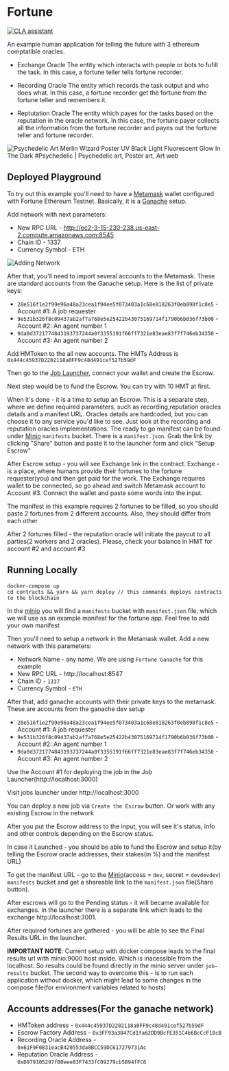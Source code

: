 # Fortune

<a href="https://cla-assistant.io/humanprotocol/fortune"><img src="https://cla-assistant.io/readme/badge/humanprotocol/fortune" alt="CLA assistant" /></a>

An example human application for telling the future with 3 ethereum comptatible oracles. 

- Exchange Oracle
The entity which interacts with people or bots to fufill the task. In this case, a fortune teller tells fortune recorder.

- Recording Oracle
The entity which records the task output and who does what. In this case, a fortune recorder get the fortune from the fortune teller and remembers it.

- Reptutation Oracle
The entity which payes for the tasks based on the reputation in the oracle network. In this case, the fortune payer collects all the information from the fortune recorder and payes out the fortune teller and fortune recorder.

<img src="https://i.pinimg.com/originals/72/63/c2/7263c28bf10fddd54982e88796a441d1.jpg" alt="Psychedelic Art Merlin Wizard Poster UV Black Light Fluorescent Glow In The  Dark #Psychedelic | Psychedelic art, Poster art, Art web"/>


## Deployed Playground

To try out this example you'll need to have a [Metamask](https://metamask.io/) wallet configured with Fortune Ethereum Testnet. Basically, it is a [Ganache](https://trufflesuite.com/ganache/) setup.

Add network with next parameters:
* New RPC URL - http://ec2-3-15-230-238.us-east-2.compute.amazonaws.com:8545
* Chain ID - 1337
* Currency Symbol - ETH

![Adding Network](https://miro.medium.com/max/708/1*J1QV3L1z7U6qRYrVBRbJQQ.gif)


After that, you'll need to import several accounts to the Metamask. These are standard accounts from the Ganache setup. Here is the list of private keys:

* `28e516f1e2f99e96a48a23cea1f94ee5f073403a1c68e818263f0eb898f1c8e5` - Account #1: A job requester
* `9e531b326f8c09437ab2af7a768e5e25422b43075169714f1790b6b036f73b00` - Account #2: An agent number 1
* `9da0d3721774843193737244a0f3355191f66ff7321e83eae83f7f746eb34350` - Account #3: An agent number 2


Add HMToken to the all new accounts. The HMTs Address is `0x444c45937D2202118a0FF9c48d491cef527b59dF`

Then go to the [Job Launcher](http://ec2-3-15-230-238.us-east-2.compute.amazonaws.com:3000/), connect your wallet and create the Escrow.

Next step would be to fund the Escrow. You can try with 10 HMT at first. 

When it's done - it is a time to setup an Escrow. This is a separate step, where we define required parameters, such as recording,reputation oracles details and a manifest URL. Oracles details are hardcoded, but you can choose it to any service you'd like to see. Just look at the recording and reputation oracles implementations. The ready to go manifest can be found under [Minio](http://ec2-3-15-230-238.us-east-2.compute.amazonaws.com:9001) `manifests` bucket. There is a `manifest.json`. Grab the link by clicking "Share" button and paste it to the launcher form and click "Setup Escrow"

After Escrow setup - you will see Exchange link in the contract. Exchange - is a place, where humans provide their fortunes to the fortune requester(you) and then get paid for the work. The Exchange requires wallet to be connected, so go ahead and switch Metamask account to Account #3. Connect the wallet and paste some words into the input.

The manifest in this example requires 2 fortunes to be filled, so you should paste 2 fortunes from 2 different accounts. Also, they should differ from each other

After 2 fortunes filled - the reputation oracle will initiate the payout to all parties(2 workers and 2 oracles). Please, check your balance in HMT for account #2 and account #3


## Running Locally


```
docker-compose up
cd contracts && yarn && yarn deploy // this commands deploys contracts to the blockchain
```

In the [minio](http://localhost:9001) you will find a `manifests` bucket with `manifest.json` file, which we will use as an example manifest for the fortune app. Feel free to add your own manifest

Then you'll need to setup a network in the Metamask wallet. Add a new network with this parameters:
* Network Name - any name. We are using `Fortune Ganache` for this example
* New RPC URL - http://localhost:8547
* Chain ID - `1337`
* Currency Symbol - `ETH`

After that, add ganache accounts with their private keys to the metamask. These are accounts from the ganache dev setup
* `28e516f1e2f99e96a48a23cea1f94ee5f073403a1c68e818263f0eb898f1c8e5` - Account #1: A job requester
* `9e531b326f8c09437ab2af7a768e5e25422b43075169714f1790b6b036f73b00` - Account #2: An agent number 1
* `9da0d3721774843193737244a0f3355191f66ff7321e83eae83f7f746eb34350` - Account #3: An agent number 2

Use the Account #1 for deploying the job in the Job Launcher(http://localhost:3000)

Visit jobs launcher under http://localhost:3000

You can deploy a new job via `Create the Escrow` button. Or work with any existing Escrow in the network

After you put the Escrow address to the input, you will see it's status, info and other controls depending on the Escrow status.

In case it Launched - you should be able to fund the Escrow and setup it(by telling the Escrow oracle addresses, their stakes(in %) and the manifest URL)

To get the manifest URL - go to the [Minio](http://localhost:9001)(access = `dev`, secret = `devdevdev`) `manifests` bucket and get a shareable link to the `manifest.json` file(Share button).

After escrows will go to the Pending status - it will became available for exchanges. In the launcher there is a separate link which leads to the exchange http://localhost:3001.

After required fortunes are gathered - you will be able to see the Final Results URL in the launcher. 

**IMPORTANT NOTE**: Current setup with docker compose leads to the final results url with minio:9000 host inside. Which is inacessible from the localhost. So results could be found directly in the minio server under `job-results` bucket. The second way to overcome this - is to run each application without docker, which might lead to some changes in the compose file(for environment variables related to hosts)


## Accounts addresses(For the ganache network)

* HMToken address - `0x444c45937D2202118a0FF9c48d491cef527b59dF`
* Escrow Factory Address - `0x3FF93a3847Cd1fa62DD9BcfE351C4b6BcCcF10cB`
* Recording Oracle Address - `0x61F9F0B31eacB420553da8BCC59DC617279731Ac`
* Reputation Oracle Address - `0xD979105297fB0eee83F7433fC09279cb5B94fFC6`
